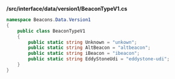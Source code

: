 
**/src/interface/data/version1/BeaconTypeV1.cs**

```cs
namespace Beacons.Data.Version1
{
    public class BeaconTypeV1
    {
        public static string Unknown = "unkown";
        public static string AltBeacon = "altbeacon";
        public static string iBeacon = "ibeacon";
        public static string EddyStoneUdi = "eddystone-udi";
    }
}

```
